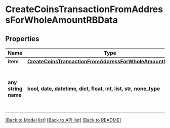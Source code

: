 # CreateCoinsTransactionFromAddressForWholeAmountRBData


## Properties
Name | Type | Description | Notes
------------ | ------------- | ------------- | -------------
**item** | [**CreateCoinsTransactionFromAddressForWholeAmountRBDataItem**](CreateCoinsTransactionFromAddressForWholeAmountRBDataItem.md) |  | 
**any string name** | **bool, date, datetime, dict, float, int, list, str, none_type** | any string name can be used but the value must be the correct type | [optional]

[[Back to Model list]](../README.md#documentation-for-models) [[Back to API list]](../README.md#documentation-for-api-endpoints) [[Back to README]](../README.md)


